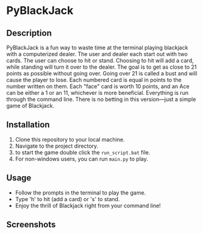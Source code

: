 # PyBlackJack

## Description
PyBlackJack is a fun way to waste time at the terminal playing blackjack with a computerized dealer. The user and dealer each start out with two cards. The user can choose to hit or stand. Choosing to hit will add a card, while standing will turn it over to the dealer. The goal is to get as close to 21 points as possible without going over. Going over 21 is called a bust and will cause the player to lose. Each numbered card is equal in points to the number written on them. Each "face" card is worth 10 points, and an Ace can be either a 1 or an 11, whichever is more beneficial. Everything is run through the command line. There is no betting in this version—just a simple game of Blackjack.

## Installation
1. Clone this repository to your local machine.
2. Navigate to the project directory.
3. to start the game double click the `run_script.bat` file. 
4. For non-windows users, you can run `main.py` to play.

## Usage
- Follow the prompts in the terminal to play the game.
- Type 'h' to hit (add a card) or 's' to stand.
- Enjoy the thrill of Blackjack right from your command line!

## Screenshots

